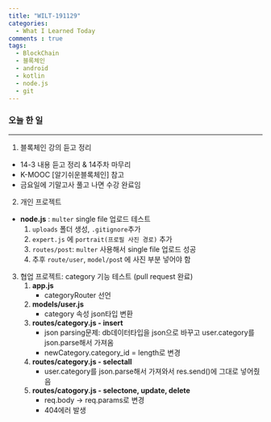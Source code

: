 ```yaml
---
title: "WILT-191129"
categories:
  - What I Learned Today
comments : true
tags:
  - BlockChain
  - 블록체인
  - android
  - kotlin
  - node.js
  - git
---
```



### 오늘 한 일
----

1. 블록체인 강의 듣고 정리
  - 14-3 내용 듣고 정리 & 14주차 마무리
  - K-MOOC [알기쉬운블록체인] 참고
  - 금요일에 기말고사 풀고 나면 수강 완료임<br>


2. 개인 프로젝트
  - __node.js__ : `multer` single file 업로드 테스트
    1. `uploads` 폴더 생성, `.gitignore`추가
    2. `expert.js` 에 `portrait(프로필 사진 경로)` 추가
    3. `routes/post`: `multer` 사용해서 single file 업로드 성공
    4. 추후 `route/user`, `model/pos`t 에 사진 부분 넣어야 함<br>
    

3. 협업 프로젝트: category 기능 테스트 (pull request 완료)
    1. **app.js**
        - categoryRouter 선언
    2. **models/user.js**
        - category 속성 json타입 변환
    3. **routes/category.js - insert**
        - json parsing문제: db데이터타입을 json으로 바꾸고 user.category를 json.parse해서 가져옴
        - newCategory.category_id = length로 변경
    4. **routes/category.js - selectall**
        - user.category를 json.parse해서 가져와서 res.send()에 그대로 넣어줬음
    5. **routes/catogory.js - selectone, update, delete**
        - req.body -> req.params로 변경
        - 404에러 발생<br>
